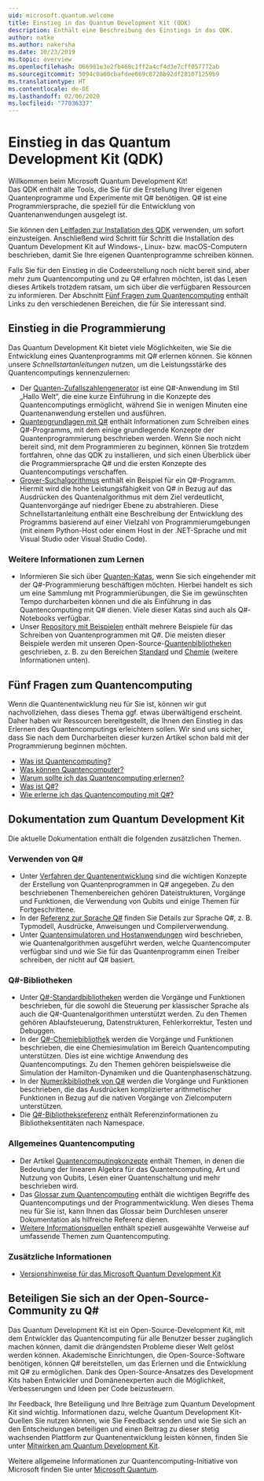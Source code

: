 ```yaml
---
uid: microsoft.quantum.welcome
title: Einstieg in das Quantum Development Kit (QDK)
description: Enthält eine Beschreibung des Einstiegs in das QDK.
author: natke
ms.author: nakersha
ms.date: 10/23/2019
ms.topic: overview
ms.openlocfilehash: 066981e3e2fb468c1ff2a4cf4d3e7cff057772ab
ms.sourcegitcommit: 5094c0a60cbafdee669c8728b92df281071259b9
ms.translationtype: HT
ms.contentlocale: de-DE
ms.lasthandoff: 02/06/2020
ms.locfileid: "77036337"
---
```

# <a name="get-started-with-the-quantum-development-kit-qdk"></a>Einstieg in das Quantum Development Kit (QDK)

Willkommen beim Microsoft Quantum Development Kit!  
Das QDK enthält alle Tools, die Sie für die Erstellung Ihrer eigenen Quantenprogramme und Experimente mit Q# benötigen. Q# ist eine Programmiersprache, die speziell für die Entwicklung von Quantenanwendungen ausgelegt ist. 

Sie können den [Leitfaden zur Installation des QDK](xref:microsoft.quantum.install) verwenden, um sofort einzusteigen.
Anschließend wird Schritt für Schritt die Installation des Quantum Development Kit auf Windows-, Linux- bzw. macOS-Computern beschrieben, damit Sie Ihre eigenen Quantenprogramme schreiben können.

Falls Sie für den Einstieg in die Codeerstellung noch nicht bereit sind, aber mehr zum Quantencomputing und zu Q# erfahren möchten, ist das Lesen dieses Artikels trotzdem ratsam, um sich über die verfügbaren Ressourcen zu informieren. Der Abschnitt [Fünf Fragen zum Quantencomputing](#five-questions-about-quantum-computing) enthält Links zu den verschiedenen Bereichen, die für Sie interessant sind.

## <a name="get-started-programming"></a>Einstieg in die Programmierung

Das Quantum Development Kit bietet viele Möglichkeiten, wie Sie die Entwicklung eines Quantenprogramms mit Q# erlernen können.
Sie können unsere *Schnellstartanleitungen* nutzen, um die Leistungsstärke des Quantencomputings kennenzulernen:

* Der [Quanten-Zufallszahlengenerator](xref:microsoft.quantum.quickstarts.qrng) ist eine Q#-Anwendung im Stil „Hallo Welt“, die eine kurze Einführung in die Konzepte des Quantencomputings ermöglicht, während Sie in wenigen Minuten eine Quantenanwendung erstellen und ausführen.
* [Quantengrundlagen mit Q#](xref:microsoft.quantum.write-program) enthält Informationen zum Schreiben eines Q#-Programms, mit dem einige grundlegende Konzepte der Quantenprogrammierung beschrieben werden. 
    Wenn Sie noch nicht bereit sind, mit dem Programmieren zu beginnen, können Sie trotzdem fortfahren, ohne das QDK zu installieren, und sich einen Überblick über die Programmiersprache Q# und die ersten Konzepte des Quantencomputings verschaffen.
* [Grover-Suchalgorithmus](xref:microsoft.quantum.quickstarts.search) enthält ein Beispiel für ein Q#-Programm. Hiermit wird die hohe Leistungsfähigkeit von Q# in Bezug auf das Ausdrücken des Quantenalgorithmus mit dem Ziel verdeutlicht, Quantenvorgänge auf niedriger Ebene zu abstrahieren. 
    Diese Schnellstartanleitung enthält eine Beschreibung der Entwicklung des Programms basierend auf einer Vielzahl von Programmierumgebungen (mit einem Python-Host oder einem Host in der .NET-Sprache und mit Visual Studio oder Visual Studio Code).

### <a name="learning-further"></a>Weitere Informationen zum Lernen
* Informieren Sie sich über [Quanten-Katas](https://github.com/Microsoft/QuantumKatas), wenn Sie sich eingehender mit der Q#-Programmierung beschäftigen möchten. Hierbei handelt es sich um eine Sammlung mit Programmierübungen, die Sie im gewünschten Tempo durcharbeiten können und die als Einführung in das Quantencomputing mit Q# dienen.
    Viele dieser Katas sind auch als Q#-Notebooks verfügbar. 
* Unser [Repository mit Beispielen](https://github.com/Microsoft/Quantum) enthält mehrere Beispiele für das Schreiben von Quantenprogrammen mit Q#. Die meisten dieser Beispiele werden mit unseren Open-Source-[Quantenbibliotheken](https://github.com/Microsoft/QuantumLibraries) geschrieben, z. B. zu den Bereichen [Standard](xref:microsoft.quantum.libraries.standard.intro) und [Chemie](xref:microsoft.quantum.chemistry.concepts.intro) (weitere Informationen unten).

## <a name="five-questions-about-quantum-computing"></a>Fünf Fragen zum Quantencomputing

Wenn die Quantenentwicklung neu für Sie ist, können wir gut nachvollziehen, dass dieses Thema ggf. etwas überwältigend erscheint. Daher haben wir Ressourcen bereitgestellt, die Ihnen den Einstieg in das Erlernen des Quantencomputings erleichtern sollen. Wir sind uns sicher, dass Sie nach dem Durcharbeiten dieser kurzen Artikel schon bald mit der Programmierung beginnen möchten.
* [Was ist Quantencomputing?](xref:microsoft.quantum.overview.what)
* [Was können Quantencomputer?](xref:microsoft.quantum.overview.computers)
* [Warum sollte ich das Quantencomputing erlernen?](xref:microsoft.quantum.overview.why)
* [Was ist Q#?](xref:microsoft.quantum.overview.qsharp)
* [Wie erlerne ich das Quantencomputing mit Q#?](xref:microsoft.quantum.overview.learn)

## <a name="quantum-development-kit-documentation"></a>Dokumentation zum Quantum Development Kit

Die aktuelle Dokumentation enthält die folgenden zusätzlichen Themen.

### <a name="using-q"></a>Verwenden von Q#
* Unter [Verfahren der Quantenentwicklung](xref:microsoft.quantum.techniques.intro) sind die wichtigen Konzepte der Erstellung von Quantenprogrammen in Q# angegeben. Zu den beschriebenen Themenbereichen gehören Dateistrukturen, Vorgänge und Funktionen, die Verwendung von Qubits und einige Themen für Fortgeschrittene.
* In der [Referenz zur Sprache Q#](xref:microsoft.quantum.language.intro) finden Sie Details zur Sprache Q#, z. B. Typmodell, Ausdrücke, Anweisungen und Compilerverwendung.
* Unter [Quantensimulatoren und Hostanwendungen](xref:microsoft.quantum.machines) wird beschrieben, wie Quantenalgorithmen ausgeführt werden, welche Quantencomputer verfügbar sind und wie Sie für das Quantenprogramm einen Treiber schreiben, der nicht auf Q# basiert.

### <a name="q-libraries"></a>Q#-Bibliotheken
* Unter [Q#-Standardbibliotheken](xref:microsoft.quantum.libraries.standard.intro) werden die Vorgänge und Funktionen beschrieben, für die sowohl die Steuerung per klassischer Sprache als auch die Q#-Quantenalgorithmen unterstützt werden. 
    Zu den Themen gehören Ablaufsteuerung, Datenstrukturen, Fehlerkorrektur, Testen und Debuggen. 
* In der [Q#-Chemiebibliothek](xref:microsoft.quantum.chemistry.concepts.intro) werden die Vorgänge und Funktionen beschrieben, die eine Chemiesimulation im Bereich Quantencomputing unterstützen. Dies ist eine wichtige Anwendung des Quantencomputings. Zu den Themen gehören beispielsweise die Simulation der Hamilton-Dynamiken und die Quantenphasenschätzung.
* In der [Numerikbibliothek von Q#](xref:microsoft.quantum.numerics.intro) werden die Vorgänge und Funktionen beschrieben, die das Ausdrücken komplizierter arithmetischer Funktionen in Bezug auf die nativen Vorgänge von Zielcomputern unterstützen.
* Die [Q#-Bibliotheksreferenz](xref:microsoft.quantum.standardlibsintro) enthält Referenzinformationen zu Bibliotheksentitäten nach Namespace.

### <a name="general-quantum-computing"></a>Allgemeines Quantencomputing
* Der Artikel [Quantencomputingkonzepte](xref:microsoft.quantum.concepts.intro) enthält Themen, in denen die Bedeutung der linearen Algebra für das Quantencomputing, Art und Nutzung von Qubits, Lesen einer Quantenschaltung und mehr beschrieben wird.
* Das [Glossar zum Quantencomputing](xref:microsoft.quantum.glossary) enthält die wichtigen Begriffe des Quantencomputings und der Programmentwicklung. 
    Wen dieses Thema neu für Sie ist, kann Ihnen das Glossar beim Durchlesen unserer Dokumentation als hilfreiche Referenz dienen.
* [Weitere Informationsquellen](xref:microsoft.quantum.more-information) enthält speziell ausgewählte Verweise auf umfassende Themen zum Quantencomputing.

### <a name="additional-info"></a>Zusätzliche Informationen
* [Versionshinweise für das Microsoft Quantum Development Kit](xref:microsoft.quantum.relnotes)


## <a name="be-a-part-of-the-q-open-source-community"></a>Beteiligen Sie sich an der Open-Source-Community zu Q#
Das Quantum Development Kit ist ein Open-Source-Development Kit, mit dem Entwickler das Quantencomputing für alle Benutzer besser zugänglich machen können, damit die drängendsten Probleme dieser Welt gelöst werden können.  Akademische Einrichtungen, die Open-Source-Software benötigen, können Q# bereitstellen, um das Erlernen und die Entwicklung mit Q# zu ermöglichen. Dank des Open-Source-Ansatzes des Development Kits haben Entwickler und Domänenexperten auch die Möglichkeit, Verbesserungen und Ideen per Code beizusteuern.

Ihr Feedback, Ihre Beteiligung und Ihre Beiträge zum Quantum Development Kit sind wichtig.  Informationen dazu, welche Quantum Development Kit-Quellen Sie nutzen können, wie Sie Feedback senden und wie Sie sich an den Entscheidungen beteiligen und einen Beitrag zu dieser stetig wachsenden Plattform zur Quantenentwicklung leisten können, finden Sie unter [Mitwirken am Quantum Development Kit](xref:microsoft.quantum.contributing).

Weitere allgemeine Informationen zur Quantencomputing-Initiative von Microsoft finden Sie unter [Microsoft Quantum](https://www.microsoft.com/en-us/quantum/).
